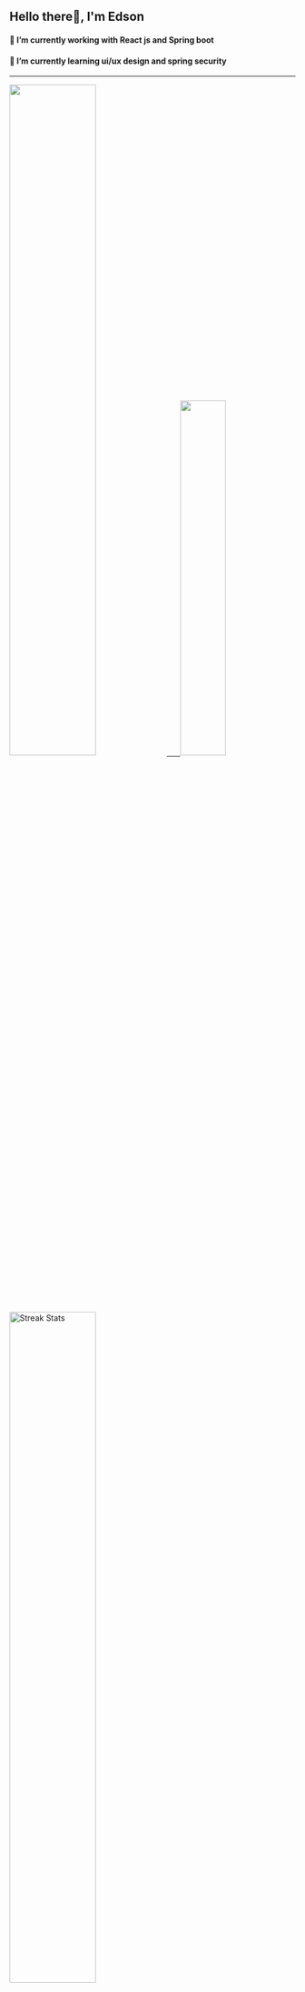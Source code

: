 
## Hello there👋, I'm Edson 

#### 🔭 I’m currently working with React js and Spring boot 
#### 🌱 I’m currently learning ui/ux design and spring security
---
    
  

 <p align="left">
  <a href="https://github.com/EdsonNhancale">
  <img width=55% src="https://github-readme-stats.vercel.app/api?username=EdsonNhancale&show_icons=true&theme=dracula&include_all_commits=true&count_private=true"/>&nbsp;&nbsp;&nbsp;&nbsp;&nbsp;
  <img  width=40% src="https://github-readme-stats.vercel.app/api/top-langs/?username=EdsonNhancale&layout=compact&langs_count=7&theme=dracula"/>
</p>

  <p align="left">
    <a href="https://github.com/EdsonNhancale"><img width=55% alt="Streak Stats" src="https://github-readme-streak-stats.herokuapp.com/?user=EdsonNhancale&theme=dracula"/></a>
   </p>

 
 <!--START_SECTION:waka-->

```txt
From: 16 November 2022 - To: 17 November 2024

Total Time: 1,200 hrs 52 mins

TypeScript        539 hrs 40 mins ███████████▒░░░░░░░░░░░░░   44.94 %
JavaScript        466 hrs 5 mins  █████████▓░░░░░░░░░░░░░░░   38.81 %
JSON              80 hrs 46 mins  █▓░░░░░░░░░░░░░░░░░░░░░░░   06.73 %
Other             17 hrs 58 mins  ▒░░░░░░░░░░░░░░░░░░░░░░░░   01.50 %
Python            16 hrs 8 mins   ▒░░░░░░░░░░░░░░░░░░░░░░░░   01.34 %
```

<!--END_SECTION:waka-->

<div> 
  <a href="www.linkedin.com/in/edson-nhancale-7849781a6" target="_blank"><img src="https://img.shields.io/badge/-LinkedIn-%230077B5?style=for-the-badge&logo=linkedin&logoColor=white" target="_blank"></a> 

</div>

